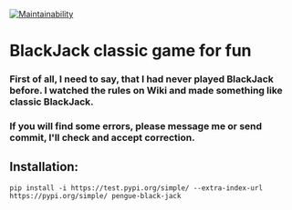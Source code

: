 [![Maintainability](https://api.codeclimate.com/v1/badges/d16e50d047b45fb639f2/maintainability)](https://codeclimate.com/github/Pengue/black-jack/maintainability)

# BlackJack classic game for fun

### First of all, I need to say, that I had never played BlackJack before. I watched the rules on Wiki and made something like classic BlackJack. 
### If you will find some errors, please message me or send commit, I'll check and accept correction.


## Installation:

`pip install -i https://test.pypi.org/simple/ --extra-index-url https://pypi.org/simple/ pengue-black-jack`

